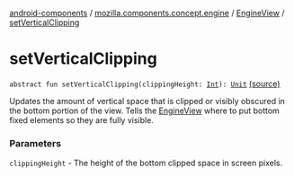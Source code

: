 [android-components](../../index.md) / [mozilla.components.concept.engine](../index.md) / [EngineView](index.md) / [setVerticalClipping](./set-vertical-clipping.md)

# setVerticalClipping

`abstract fun setVerticalClipping(clippingHeight: `[`Int`](https://kotlinlang.org/api/latest/jvm/stdlib/kotlin/-int/index.html)`): `[`Unit`](https://kotlinlang.org/api/latest/jvm/stdlib/kotlin/-unit/index.html) [(source)](https://github.com/mozilla-mobile/android-components/blob/master/components/concept/engine/src/main/java/mozilla/components/concept/engine/EngineView.kt#L114)

Updates the amount of vertical space that is clipped or visibly obscured in the bottom portion of the view.
Tells the [EngineView](index.md) where to put bottom fixed elements so they are fully visible.

### Parameters

`clippingHeight` - The height of the bottom clipped space in screen pixels.